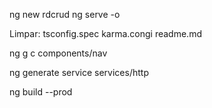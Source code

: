 ng new rdcrud
ng serve -o

Limpar:
tsconfig.spec
karma.congi
readme.md

ng g c components/nav

ng generate service services/http

ng build --prod